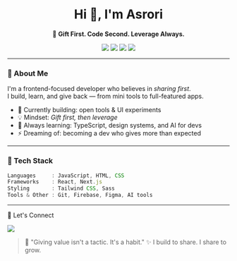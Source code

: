 <h1 align="center">Hi 👋, I'm Asrori</h1>
<p align="center">💛 <strong>Gift First. Code Second. Leverage Always.</strong></p>

<p align="center">
  <img src="https://img.shields.io/badge/JavaScript-F7DF1E?style=for-the-badge&logo=javascript&logoColor=black"/>
  <img src="https://img.shields.io/badge/React-20232A?style=for-the-badge&logo=react&logoColor=61DAFB"/>
  <img src="https://img.shields.io/badge/Tailwind-06B6D4?style=for-the-badge&logo=tailwindcss&logoColor=white"/>
  <img src="https://img.shields.io/badge/Firebase-FFCA28?style=for-the-badge&logo=firebase&logoColor=black"/>
</p>

---

### 🌱 About Me

I'm a frontend-focused developer who believes in *sharing first*.  
I build, learn, and give back — from mini tools to full-featured apps.

- 🔭 Currently building: open tools & UI experiments
- 💡 Mindset: *Gift first, then leverage*
- 🧠 Always learning: TypeScript, design systems, and AI for devs
- ⚡ Dreaming of: becoming a dev who gives more than expected

---

### 🧰 Tech Stack

```js
Languages     : JavaScript, HTML, CSS  
Frameworks    : React, Next.js  
Styling       : Tailwind CSS, Sass  
Tools & Other : Git, Firebase, Figma, AI tools
```

---


🤝 Let's Connect

<p align="left">
<!--   <a href="https://twitter.com/yourhandle">
    <img src="https://img.shields.io/badge/Twitter-%231DA1F2.svg?style=flat&logo=twitter&logoColor=white"/>
  </a>
  <a href="https://linkedin.com/in/yourhandle">
    <img src="https://img.shields.io/badge/LinkedIn-%230077B5.svg?style=flat&logo=linkedin&logoColor=white"/>
  </a> -->
  <a href="mailto:mohfauzanasrori@email.com">
    <img src="https://img.shields.io/badge/Gmail-D14836?style=flat&logo=gmail&logoColor=white"/>
  </a>
</p>

> 🧠 "Giving value isn't a tactic. It's a habit."
✨ I build to share. I share to grow.
